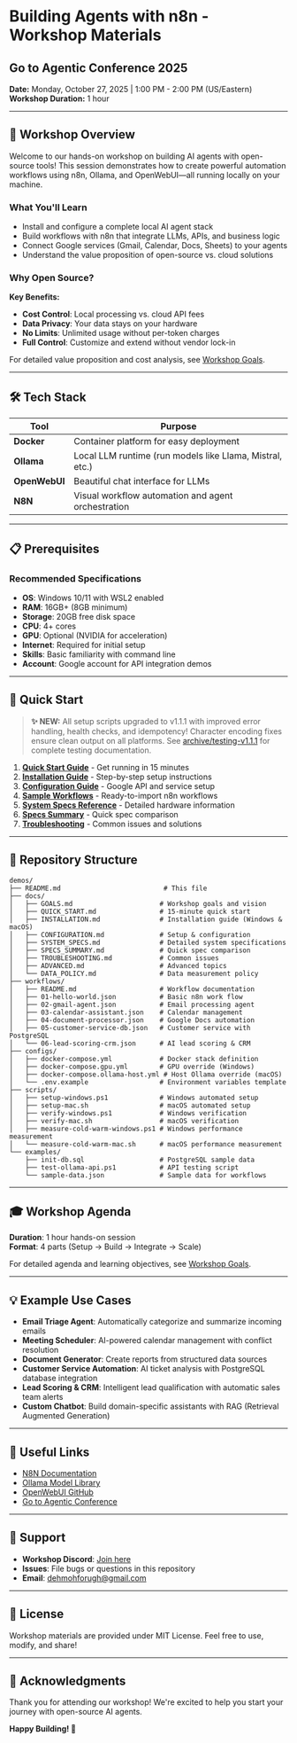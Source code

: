 # Building Agents with n8n - Workshop Materials
## Go to Agentic Conference 2025

**Date:** Monday, October 27, 2025 | 1:00 PM - 2:00 PM (US/Eastern)  
**Workshop Duration:** 1 hour

---

## 🎯 Workshop Overview

Welcome to our hands-on workshop on building AI agents with open-source tools! This session demonstrates how to create powerful automation workflows using n8n, Ollama, and OpenWebUI—all running locally on your machine.

### What You'll Learn

- Install and configure a complete local AI agent stack
- Build workflows with n8n that integrate LLMs, APIs, and business logic
- Connect Google services (Gmail, Calendar, Docs, Sheets) to your agents
- Understand the value proposition of open-source vs. cloud solutions

### Why Open Source?

**Key Benefits:**
- **Cost Control**: Local processing vs. cloud API fees
- **Data Privacy**: Your data stays on your hardware  
- **No Limits**: Unlimited usage without per-token charges
- **Full Control**: Customize and extend without vendor lock-in

For detailed value proposition and cost analysis, see [Workshop Goals](./docs/GOALS.md).

---

## 🛠️ Tech Stack

| Tool | Purpose |
|------|---------|
| **Docker** | Container platform for easy deployment |
| **Ollama** | Local LLM runtime (run models like Llama, Mistral, etc.) |
| **OpenWebUI** | Beautiful chat interface for LLMs |
| **N8N** | Visual workflow automation and agent orchestration |

---

## 📋 Prerequisites

### Recommended Specifications
- **OS**: Windows 10/11 with WSL2 enabled
- **RAM**: 16GB+ (8GB minimum)
- **Storage**: 20GB free disk space
- **CPU**: 4+ cores
- **GPU**: Optional (NVIDIA for acceleration)
- **Internet**: Required for initial setup
- **Skills**: Basic familiarity with command line
- **Account**: Google account for API integration demos

---

## 🚀 Quick Start

> **✨ NEW:** All setup scripts upgraded to v1.1.1 with improved error handling, health checks, and idempotency! Character encoding fixes ensure clean output on all platforms. See [archive/testing-v1.1.1](./archive/testing-v1.1.1/) for complete testing documentation.

1. **[Quick Start Guide](./docs/QUICK_START.md)** - Get running in 15 minutes
2. **[Installation Guide](./docs/INSTALLATION.md)** - Step-by-step setup instructions
3. **[Configuration Guide](./docs/CONFIGURATION.md)** - Google API and service setup
4. **[Sample Workflows](./workflows/)** - Ready-to-import n8n workflows
5. **[System Specs Reference](./docs/SYSTEM_SPECS.md)** - Detailed hardware information
6. **[Specs Summary](./docs/SPECS_SUMMARY.md)** - Quick spec comparison
7. **[Troubleshooting](./docs/TROUBLESHOOTING.md)** - Common issues and solutions

---

## 📁 Repository Structure

```
demos/
├── README.md                          # This file
├── docs/
│   ├── GOALS.md                      # Workshop goals and vision
│   ├── QUICK_START.md                # 15-minute quick start
│   ├── INSTALLATION.md               # Installation guide (Windows & macOS)
│   ├── CONFIGURATION.md              # Setup & configuration
│   ├── SYSTEM_SPECS.md               # Detailed system specifications
│   ├── SPECS_SUMMARY.md              # Quick spec comparison
│   ├── TROUBLESHOOTING.md            # Common issues
│   ├── ADVANCED.md                   # Advanced topics
│   └── DATA_POLICY.md                # Data measurement policy
├── workflows/
│   ├── README.md                     # Workflow documentation
│   ├── 01-hello-world.json           # Basic n8n work flow
│   ├── 02-gmail-agent.json           # Email processing agent
│   ├── 03-calendar-assistant.json    # Calendar management
│   ├── 04-document-processor.json    # Google Docs automation
│   ├── 05-customer-service-db.json   # Customer service with PostgreSQL
│   └── 06-lead-scoring-crm.json      # AI lead scoring & CRM
├── configs/
│   ├── docker-compose.yml            # Docker stack definition
│   ├── docker-compose.gpu.yml        # GPU override (Windows)
│   ├── docker-compose.ollama-host.yml # Host Ollama override (macOS)
│   └── .env.example                  # Environment variables template
├── scripts/
│   ├── setup-windows.ps1             # Windows automated setup
│   ├── setup-mac.sh                  # macOS automated setup
│   ├── verify-windows.ps1            # Windows verification
│   ├── verify-mac.sh                 # macOS verification
│   ├── measure-cold-warm-windows.ps1 # Windows performance measurement
│   └── measure-cold-warm-mac.sh      # macOS performance measurement
└── examples/
    ├── init-db.sql                   # PostgreSQL sample data
    ├── test-ollama-api.ps1           # API testing script
    └── sample-data.json              # Sample data for workflows
```

---

## 🎓 Workshop Agenda

**Duration**: 1 hour hands-on session  
**Format**: 4 parts (Setup → Build → Integrate → Scale)

For detailed agenda and learning objectives, see [Workshop Goals](./docs/GOALS.md).

---

## 💡 Example Use Cases

- **Email Triage Agent**: Automatically categorize and summarize incoming emails
- **Meeting Scheduler**: AI-powered calendar management with conflict resolution
- **Document Generator**: Create reports from structured data sources
- **Customer Service Automation**: AI ticket analysis with PostgreSQL database integration
- **Lead Scoring & CRM**: Intelligent lead qualification with automatic sales team alerts
- **Custom Chatbot**: Build domain-specific assistants with RAG (Retrieval Augmented Generation)

---

## 🔗 Useful Links

- [N8N Documentation](https://docs.n8n.io/)
- [Ollama Model Library](https://ollama.ai/library)
- [OpenWebUI GitHub](https://github.com/open-webui/open-webui)
- [Go to Agentic Conference](https://www.gotoagentic.ai/)

---

## 🤝 Support

- **Workshop Discord**: [Join here](#)
- **Issues**: File bugs or questions in this repository
- **Email**: dehmohforugh@gmail.com

---

## 📝 License

Workshop materials are provided under MIT License. Feel free to use, modify, and share!

---

## 🙏 Acknowledgments

Thank you for attending our workshop! We're excited to help you start your journey with open-source AI agents.

**Happy Building! 🚀**
